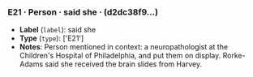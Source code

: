 ### E21 · Person · said she · (d2dc38f9...)

- **Label** (`label`): said she
- **Type** (`type`): ['E21']
- **Notes**: Person mentioned in context: a neuropathologist at the Children's Hospital of Philadelphia, and put them on display. Rorke-Adams said she received the brain slides from Harvey.
